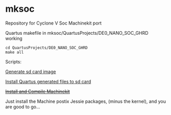 # mksoc
Repository for Cyclone V Soc Machinekit port

Quartus makefile in mksoc/QuartusProjects/DE0_NANO_SOC_GHRD working

    cd QuartusProjects/DE0_NANO_SOC_GHRD
    make all
    
Scripts:    
    
[Generate sd card image](./scripts/Divided_scripts_and-notes/readme.md)

[Install Quartus generated files to sd card](./Notes/install_Makefile-generated-files-to-sdcard.txt)

~~[Install and Compile Machinekit](./scripts/mksoc-jessie-mk_rip_build-instal-v2.sh)~~

Just install the Machine postix Jessie packages, (minus the kernel), and you are good to go...
  

